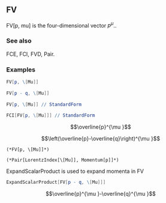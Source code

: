 ##  FV 

FV[p, mu] is the four-dimensional vector $p^{\mu }$..

###  See also 

FCE, FCI, FVD, Pair.

###  Examples 

```mathematica
FV[p, \[Mu]] 
 
FV[p - q, \[Mu]] 
 
FV[p, \[Mu]] // StandardForm 
 
FCI[FV[p, \[Mu]]] // StandardForm
```

$$\overline{p}^{\mu }$$

$$\left(\overline{p}-\overline{q}\right)^{\mu }$$

```
(*FV[p, \[Mu]]*)

(*Pair[LorentzIndex[\[Mu]], Momentum[p]]*)
```

ExpandScalarProduct is used to expand momenta in FV

```mathematica
ExpandScalarProduct[FV[p - q, \[Mu]]]
```

$$\overline{p}^{\mu }-\overline{q}^{\mu }$$